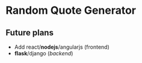 # Random Quote Generator

## Future plans

 - Add react/**nodejs**/angularjs (frontend)
 - **flask**/django (*backend*)
